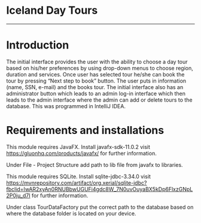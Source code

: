 # Iceland Day Tours
---------------

# Introduction

The initial interface provides the user with the ability to choose a day tour based on his/her preferences by using drop-down menus to choose region, duration and services. Once user has selected tour he/she can book the tour by pressing “Next step to book” button. The user puts in information (name, SSN, e-mail) and the books tour. 
The initial interface also has an administrator button which leads to an admin log-in interface which then leads to the admin interface where the admin can add or delete tours to the database.
This was programmed in IntelliJ IDEA.

# Requirements and installations

This module requires JavaFX. Install javafx-sdk-11.0.2 visit https://gluonhq.com/products/javafx/ for further information. 

Under File - Project Structure add path to lib file from javafx to libraries.

This module requires SQLite. Install sqlite-jdbc-3.34.0 visit https://mvnrepository.com/artifact/org.xerial/sqlite-jdbc?fbclid=IwAR2xyAn0RNUBbwUGUFi4gdc8W_7N0uvOuyaBX5kDp6FlxzGNpL2P0ju_d7I for further information.

Under class TourDataFactory put the correct path to the database based on where the database folder is located on your device.

